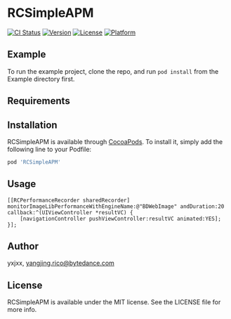 # RCSimpleAPM

[![CI Status](http://img.shields.io/travis/yxjxx/RCSimpleAPM.svg?style=flat)](https://travis-ci.org/yxjxx/RCSimpleAPM)
[![Version](https://img.shields.io/cocoapods/v/RCSimpleAPM.svg?style=flat)](http://cocoapods.org/pods/RCSimpleAPM)
[![License](https://img.shields.io/cocoapods/l/RCSimpleAPM.svg?style=flat)](http://cocoapods.org/pods/RCSimpleAPM)
[![Platform](https://img.shields.io/cocoapods/p/RCSimpleAPM.svg?style=flat)](http://cocoapods.org/pods/RCSimpleAPM)

## Example

To run the example project, clone the repo, and run `pod install` from the Example directory first.

## Requirements

## Installation

RCSimpleAPM is available through [CocoaPods](http://cocoapods.org). To install
it, simply add the following line to your Podfile:

```ruby
pod 'RCSimpleAPM'
```

## Usage

```objc
[[RCPerformanceRecorder sharedRecorder] monitorImageLibPerformanceWithEngineName:@"BDWebImage" andDuration:20 callback:^(UIViewController *resultVC) {
    [navigationController pushViewController:resultVC animated:YES];
}];
```

## Author

yxjxx, yangjing.rico@bytedance.com

## License

RCSimpleAPM is available under the MIT license. See the LICENSE file for more info.
